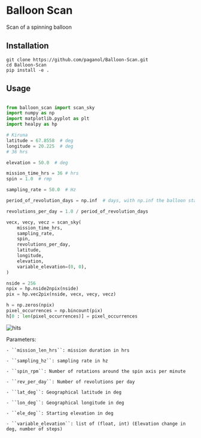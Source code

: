 # Balloon Scan
Scan of a spinning balloon

## Installation

```
git clone https://github.com/paganol/Balloon-Scan.git
cd Balloon-Scan
pip install -e .
```

## Usage

```python

from balloon_scan import scan_sky 
import numpy as np
import matplotlib.pyplot as plt
import healpy as hp

# Kiruna
latitude = 67.8558  # deg
longitude = 20.225  # deg
# 36 hrs

elevation = 50.0  # deg

mission_time_hrs = 36 # hrs
spin = 1.0  # rmp

sampling_rate = 50.0  # Hz

period_of_revolution_days = np.inf  # days, with np.inf the balloon stays over the launch site

revolutions_per_day = 1.0 / period_of_revolution_days

vecx, vecy, vecz = scan_sky(
    mission_time_hrs,
    sampling_rate,
    spin,
    revolutions_per_day,
    latitude,
    longitude,
    elevation,
    variable_elevation=(0, 0),
)

nside = 256
npix = hp.nside2npix(nside)
pix = hp.vec2pix(nside, vecx, vecy, vecz)

h = np.zeros(npix)
pixel_occurrences = np.bincount(pix)
h[0 : len(pixel_occurrences)] = pixel_occurrences
```
![hits](https://user-images.githubusercontent.com/5398538/135595088-062b2999-b832-4d93-ace8-6eecc9c6c629.png)

Parameters:

    - ``mission_len_hrs``: mission duration in hrs

    - ``sampling_hz``: sampling rate in hz

    - ``spin_rpm``: Number of rotations around the spin axis per minute

    - ``rev_per_day``: Number of revolutions per day

    - ``lat_deg``: Geographical latitude in deg

    - ``lon_deg``: Geographical longitude in deg

    - ``ele_deg``: Starting elevation in deg

    - ``variable_elevation``: list of (float, int) (Elevation change in deg, number of steps)
